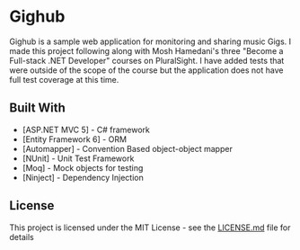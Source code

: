 # Gighub

Gighub is a sample web application for monitoring and sharing music Gigs.  I made this project following along with Mosh Hamedani's three "Become a Full-stack .NET Developer" courses on PluralSight.  I have added tests that were outside of the scope of the course but the application does not have full test coverage at this time.

## Built With

* [ASP.NET MVC 5] - C# framework
* [Entity Framework 6] - ORM
* [Automapper] - Convention Based object-object mapper
* [NUnit] - Unit Test Framework
* [Moq] - Mock objects for testing
* [Ninject] - Dependency Injection

## License

This project is licensed under the MIT License - see the [LICENSE.md](LICENSE.md) file for details
